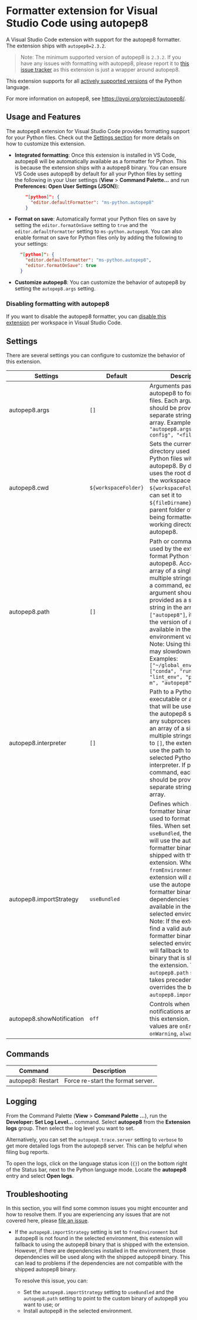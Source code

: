 # Formatter extension for Visual Studio Code using autopep8

A Visual Studio Code extension with support for the autopep8 formatter. The extension ships with `autopep8=2.3.2`.

> Note: The minimum supported version of autopep8 is `2.3.2`. If you have any issues with formatting with autopep8, please report it to [this issue tracker](https://github.com/hhatto/autopep8/issues) as this extension is just a wrapper around autopep8.

This extension supports for all [actively supported versions](https://devguide.python.org/#status-of-python-branches) of the Python language.

For more information on autopep8, see https://pypi.org/project/autopep8/.

## Usage and Features

The autopep8 extension for Visual Studio Code provides formatting support for your Python files. Check out the [Settings section](#settings) for more details on how to customize this extension.

-   **Integrated formatting**: Once this extension is installed in VS Code, autopep8 will be automatically available as a formatter for Python. This is because the extension ships with a autopep8 binary. You can ensure VS Code uses autopep8 by default for all your Python files by setting the following in your User settings (**View** > **Command Palette...** and run **Preferences: Open User Settings (JSON)**):

    ```json
        "[python]": {
          "editor.defaultFormatter": "ms-python.autopep8"
        }
    ```

-   **Format on save**: Automatically format your Python files on save by setting the `editor.formatOnSave` setting to `true` and the `editor.defaultFormatter` setting to `ms-python.autopep8`. You can also enable format on save for Python files only by adding the following to your settings:

    ```json
      "[python]": {
        "editor.defaultFormatter": "ms-python.autopep8",
        "editor.formatOnSave": true
      }
    ```

-   **Customize autopep8**: You can customize the behavior of autopep8 by setting the `autopep8.args` setting.

### Disabling formatting with autopep8

If you want to disable the autopep8 formatter, you can [disable this extension](https://code.visualstudio.com/docs/editor/extension-marketplace#_disable-an-extension) per workspace in Visual Studio Code.

## Settings

There are several settings you can configure to customize the behavior of this extension.

<table>
  <thead>
    <tr>
      <th>Settings</th>
      <th>Default</th>
      <th>Description</th>
    </tr>
  </thead>
  <tbody>
    <tr>
      <td>autopep8.args</td>
      <td><code>[]</code></td>
      <td>Arguments passed to autopep8 to format Python files. Each argument should be provided as a separate string in the array. Example: <code>"autopep8.args" = ["--config", "&lt;file&gt;"]</code></td>
    </tr>
    <tr>
      <td>autopep8.cwd</td>
      <td><code>${workspaceFolder}</code></td>
      <td>Sets the current working directory used to format Python files with autopep8. By default, it uses the root directory of the workspace <code>${workspaceFolder}</code>. You can set it to <code>${fileDirname}</code> to use the parent folder of the file being formatted as the working directory for autopep8.</td>
    </tr>
    <tr>
      <td>autopep8.path</td>
      <td><code>[]</code></td>
      <td>Path or command to be used by the extension to format Python files with autopep8. Accepts an array of a single or multiple strings. If passing a command, each argument should be provided as a separate string in the array. If set to <code>["autopep8"]</code>, it will use the version of autopep8 available in the <code>PATH</code> environment variable. Note: Using this option may slowdown formatting. <br> Examples: <br> <code>["~/global_env/autopep8"]</code> <br> <code>["conda", "run", "-n", "lint_env", "python", "-m", "autopep8"]</code></td>
    </tr>
    <tr>
      <td>autopep8.interpreter</td>
      <td><code>[]</code></td>
      <td>Path to a Python executable or a command that will be used to launch the autopep8 server and any subprocess. Accepts an array of a single or multiple strings. When set to <code>[]</code>, the extension will use the path to the selected Python interpreter. If passing a command, each argument should be provided as a separate string in the array.</td>
    </tr>
    <tr>
      <td>autopep8.importStrategy</td>
      <td><code>useBundled</code></td>
      <td>Defines which autopep8 formatter binary to be used to format Python files. When set to <code>useBundled</code>, the extension will use the autopep8 formatter binary that is shipped with the extension. When set to <code>fromEnvironment</code>, the extension will attempt to use the autopep8 formatter binary and all dependencies that are available in the currently selected environment. <br> Note: If the extension can't find a valid autopep8 formatter binary in the selected environment, it will fallback to using the binary that is shipped with the extension. The <code>autopep8.path</code> setting takes precedence and overrides the behavior of <code>autopep8.importStrategy </code>.</td>
    </tr>
    <tr>
      <td>autopep8.showNotification</td>
      <td><code>off</code></td>
      <td>Controls when notifications are shown by this extension. Accepted values are <code>onError</code>, <code>onWarning</code>, <code>always</code> and <code>off</code>.</td>
    </tr>
  </tbody>
</table>

## Commands

| Command           | Description                       |
| ----------------- | --------------------------------- |
| autopep8: Restart | Force re-start the format server. |

## Logging

From the Command Palette (**View** > **Command Palette ...**), run the **Developer: Set Log Level...** command. Select **autopep8** from the **Extension logs** group. Then select the log level you want to set.

Alternatively, you can set the `autopep8.trace.server` setting to `verbose` to get more detailed logs from the autopep8 server. This can be helpful when filing bug reports.

To open the logs, click on the language status icon (`{}`) on the bottom right of the Status bar, next to the Python language mode. Locate the **autopep8** entry and select **Open logs**.

## Troubleshooting

In this section, you will find some common issues you might encounter and how to resolve them. If you are experiencing any issues that are not covered here, please [file an issue](https://github.com/microsoft/vscode-autopep8/issues).

-   If the `autopep8.importStrategy` setting is set to `fromEnvironment` but autopep8 is not found in the selected environment, this extension will fallback to using the autopep8 binary that is shipped with the extension. However, if there are dependencies installed in the environment, those dependencies will be used along with the shipped autopep8 binary. This can lead to problems if the dependencies are not compatible with the shipped autopep8 binary.

    To resolve this issue, you can:

    -   Set the `autopep8.importStrategy` setting to `useBundled` and the `autopep8.path` setting to point to the custom binary of autopep8 you want to use; or
    -   Install autopep8 in the selected environment.
